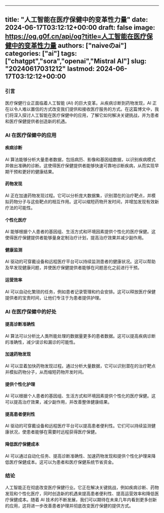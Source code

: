 
---
title: "人工智能在医疗保健中的变革性力量"
date: 2024-06-17T03:12:12+00:00
draft: false
image: https://og.g0f.cn/api/og?title=人工智能在医疗保健中的变革性力量
authors: ["naiveのai"]
categories: ["ai"]
tags: ["chatgpt","sora","openai","Mistral AI"]
slug: "20240617031212"
lastmod: 2024-06-17T03:12:12+00:00
---
### 引言

医疗保健行业正面临着人工智能 (AI) 的巨大变革。从疾病诊断到药物发现，AI 正在以令人难以置信的方式改变我们提供和接收医疗服务的方式。在这篇博文中，我们将深入探讨人工智能在医疗保健中的应用，了解它如何解决关键挑战，并为患者和医疗保健提供者创造新的机遇。

### AI 在医疗保健中的应用

#### 疾病诊断

AI 算法能够分析大量患者数据，包括病历、影像和基因组数据，以识别疾病模式并做出准确的诊断。这使得医疗保健提供者能够快速可靠地诊断疾病，从而实现早期干预和更好的健康结果。

#### 药物发现

AI 正在加速药物发现过程。它可以分析庞大数据集，识别潜在的治疗靶点，并模拟药物分子与这些靶点的相互作用。这可以缩短药物开发时间，并增加发现有效新疗法的可能性。

#### 个性化医疗

AI 能够根据个人患者的基因组、生活方式和环境因素提供个性化的医疗保健。这使得医疗保健提供者能够量身定制治疗计划，提高治疗效果并减少副作用。

#### 健康监测

AI 驱动的可穿戴设备和远程医疗平台可以持续监测患者的健康状况。这可以帮助及早发现健康问题，并使医疗保健提供者能够在问题恶化之前进行干预。

#### 运营效率

AI 可以自动化繁琐的任务，例如患者记录管理和约会安排。这可以释放医疗保健提供者的宝贵时间，让他们专注于为患者提供护理。

### AI 在医疗保健中的好处

#### 提高诊断准确性

AI 算法可以分析比人类所能处理的数据量更多的患者数据。这可以提高疾病诊断的准确性，减少误诊和漏诊的可能性。

#### 加速药物发现

AI 可以显着加快药物发现过程。通过分析大量数据，它可以识别潜在的治疗靶点并模拟药物分子，从而缩短药物开发时间。

#### 提供个性化护理

AI 可以根据个人患者的基因组、生活方式和环境因素提供个性化的医疗保健。这可以提高治疗效果，减少副作用，并改善整体健康结果。

#### 提高患者便利性

AI 驱动的可穿戴设备和远程医疗平台可以提高患者便利性。它们可以持续监测健康状况，使患者能够在需要时远程获得医疗保健。

#### 降低医疗保健成本

AI 可以通过自动化任务、提高诊断准确性、加速药物发现和提供个性化护理来降低医疗保健成本。这可以为患者和医疗保健系统节省资金。

### 结论

人工智能正在彻底改变医疗保健行业。它正在解决关键挑战，例如疾病诊断、药物发现和个性化医疗，同时创造新的机遇来提高患者便利性、提高运营效率和降低医疗保健成本。随着 AI 技术的不断发展，我们可以期待在未来几年内看到更多创新的应用，这将进一步改善患者护理并彻底改变医疗保健的提供方式。